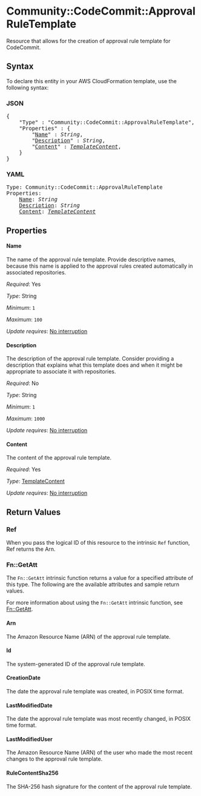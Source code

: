 # Community::CodeCommit::ApprovalRuleTemplate

Resource that allows for the creation of approval rule template for CodeCommit.

## Syntax

To declare this entity in your AWS CloudFormation template, use the following syntax:

### JSON

<pre>
{
    "Type" : "Community::CodeCommit::ApprovalRuleTemplate",
    "Properties" : {
        "<a href="#name" title="Name">Name</a>" : <i>String</i>,
        "<a href="#description" title="Description">Description</a>" : <i>String</i>,
        "<a href="#content" title="Content">Content</a>" : <i><a href="templatecontent.md">TemplateContent</a></i>,
    }
}
</pre>

### YAML

<pre>
Type: Community::CodeCommit::ApprovalRuleTemplate
Properties:
    <a href="#name" title="Name">Name</a>: <i>String</i>
    <a href="#description" title="Description">Description</a>: <i>String</i>
    <a href="#content" title="Content">Content</a>: <i><a href="templatecontent.md">TemplateContent</a></i>
</pre>

## Properties

#### Name

The name of the approval rule template. Provide descriptive names, because this name is applied to the approval rules created automatically in associated repositories.

_Required_: Yes

_Type_: String

_Minimum_: <code>1</code>

_Maximum_: <code>100</code>

_Update requires_: [No interruption](https://docs.aws.amazon.com/AWSCloudFormation/latest/UserGuide/using-cfn-updating-stacks-update-behaviors.html#update-no-interrupt)

#### Description

The description of the approval rule template. Consider providing a description that explains what this template does and when it might be appropriate to associate it with repositories.

_Required_: No

_Type_: String

_Minimum_: <code>1</code>

_Maximum_: <code>1000</code>

_Update requires_: [No interruption](https://docs.aws.amazon.com/AWSCloudFormation/latest/UserGuide/using-cfn-updating-stacks-update-behaviors.html#update-no-interrupt)

#### Content

The content of the approval rule template.

_Required_: Yes

_Type_: <a href="templatecontent.md">TemplateContent</a>

_Update requires_: [No interruption](https://docs.aws.amazon.com/AWSCloudFormation/latest/UserGuide/using-cfn-updating-stacks-update-behaviors.html#update-no-interrupt)

## Return Values

### Ref

When you pass the logical ID of this resource to the intrinsic `Ref` function, Ref returns the Arn.

### Fn::GetAtt

The `Fn::GetAtt` intrinsic function returns a value for a specified attribute of this type. The following are the available attributes and sample return values.

For more information about using the `Fn::GetAtt` intrinsic function, see [Fn::GetAtt](https://docs.aws.amazon.com/AWSCloudFormation/latest/UserGuide/intrinsic-function-reference-getatt.html).

#### Arn

The Amazon Resource Name (ARN) of the approval rule template.

#### Id

The system-generated ID of the approval rule template.

#### CreationDate

The date the approval rule template was created, in POSIX time format.

#### LastModifiedDate

The date the approval rule template was most recently changed, in POSIX time format.

#### LastModifiedUser

The Amazon Resource Name (ARN) of the user who made the most recent changes to the approval rule template.

#### RuleContentSha256

The SHA-256 hash signature for the content of the approval rule template.

